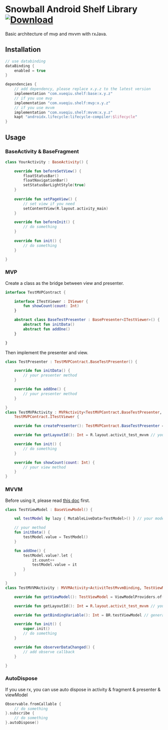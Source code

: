 Snowball Android Shelf Library <br> [ ![Download](https://api.bintray.com/packages/aquarids/maven/base/images/download.svg?version=0.1.1) ](https://bintray.com/aquarids/maven/base/0.1.1/link)
============

Basic architecture of mvp and mvvm with rxJava.

## Installation

```groovy
// use databinding
dataBinding {
    enabled = true
}

dependencies {
    // add dependency, please replace x.y.z to the latest version
    implementation "com.xueqiu.shelf:base:x.y.z"
    // if you use mvp
    implementation "com.xueqiu.shelf:mvp:x.y.z"
    // if you use mvvm
    implementation "com.xueqiu.shelf:mvvm:x.y.z"
    kapt "androidx.lifecycle:lifecycle-compiler:$lifecycle"
}
```

## Usage

### BaseActivity & BaseFragment

```kotlin
class YourActivity : BaseActivity() {

    override fun beforeSetView() {
        floatStatusBar()
        floatNavigationBar()
        setStatusBarLightStyle(true)
    }
    
    override fun setPageView() {
        // set view if you need
        setContentView(R.layout.activity_main)
    }

    override fun beforeInit() {
        // do something
    }
    
    override fun init() {
        // do something
    }

}
```

### MVP

Create a class as the bridge between view and presenter.
```kotlin
interface TestMVPContract {

    interface ITestViewer : IViewer {
        fun showCount(count: Int)
    }

    abstract class BaseTestPresenter : BasePresenter<ITestViewer>() {
        abstract fun initData()
        abstract fun addOne()
    }

}
```
Then implement the presenter and view.
```kotlin
class TestPresenter : TestMVPContract.BaseTestPresenter() {

    override fun initData() {
        // your presenter method
    }

    override fun addOne() {
        // your presenter method
    }

}
class TestMVPActivity : MVPActivity<TestMVPContract.BaseTestPresenter, TestMVPContract.ITestViewer>(),
    TestMVPContract.ITestViewer {

    override fun createPresenter(): TestMVPContract.BaseTestPresenter = TestPresenter() // your presenter

    override fun getLayoutId(): Int = R.layout.activit_test_mvvm // your layout id

    override fun init() {
        // do something
    }

    override fun showCount(count: Int) {
        // your view method
    }
}
```

### MVVM

Before using it, please read [this doc](https://developer.android.com/topic/libraries/data-binding) first.
```kotlin
class TestViewModel : BaseViewModel() {

    val testModel by lazy { MutableLiveData<TestModel>() } // your model

    // your method
    fun initData() {
        testModel.value = TestModel()
    }

    fun addOne() {
        testModel.value?.let {
            it.count++
            testModel.value = it
        }
    }

}
class TestMVVMActivity : MVVMActivity<ActivitTestMvvmBinding, TestViewModel>() {

    override fun getViewModel(): TestViewModel = ViewModelProviders.of(this).get(TestViewModel::class.java) // your viewModel

    override fun getLayoutId(): Int = R.layout.activit_test_mvvm // your layout id

    override fun getBindingVariable(): Int = BR.testViewModel // generated by dataBinding

    override fun init() {
        super.init()
        // do something
    }

    override fun observerDataChanged() {
        // add observe callback
    }

}
```

### AutoDispose
If you use rx, you can use auto dispose in activity & fragment & presenter & viewModel
```kotlin
Observable.fromCallable { 
    // do something
}.subscribe { 
    // do something
}.autoDispose()
```